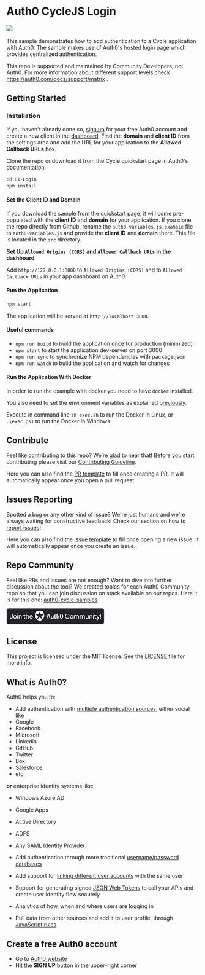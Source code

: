 # Auth0 CycleJS Login
<img src="https://img.shields.io/badge/community-driven-brightgreen.svg"/> <br>

This sample demonstrates how to add authentication to a Cycle application with Auth0. The sample makes use of Auth0's hosted login page which provides centralized authentication.

This repo is supported and maintained by Community Developers, not Auth0. For more information about different support levels check https://auth0.com/docs/support/matrix .

## Getting Started

### Installation

If you haven't already done so, [sign up](https://auth0.com) for your free Auth0 account and create a new client in the [dashboard](https://manage.auth0.com). Find the **domain** and **client ID** from the settings area and add the URL for your application to the **Allowed Callback URLs** box.

Clone the repo or download it from the Cycle quickstart page in Auth0's documentation.

```bash
cd 01-Login
npm install
```

#### Set the Client ID and Domain

If you download the sample from the quickstart page, it will come pre-populated with the **client ID** and **domain** for your application. If you clone the repo directly from Github, rename the `auth0-variables.js.example` file to `auth0-variables.js` and provide the **client ID** and **domain** there. This file is located in the `src` directory.

**Set Up `Allowed Origins (CORS)` and `Allowed Callback URLs` in the dashboard**

Add `http://127.0.0.1:3000` to `Allowed Origins (CORS)` and to `Allowed Callback URLs` in your app dashboard on Auth0.

#### Run the Application

```bash
npm start
```

The application will be served at `http://localhost:3000`.

#### Useful commands

- `npm run build` to build the application once for production (minimized)
- `npm start` to start the application dev-server on port 3000
- `npm run sync` to synchronize NPM dependencies with package.json
- `npm run watch` to build the application and watch for changes

#### Run the Application With Docker

In order to run the example with docker you need to have `docker` installed.

You also need to set the environment variables as explained [previously](#set-the-client-id-and-domain).

Execute in command line `sh exec.sh` to run the Docker in Linux, or `.\exec.ps1` to run the Docker in Windows.

## Contribute

Feel like contributing to this repo? We're glad to hear that! Before you start contributing please visit our [Contributing Guideline](https://github.com/auth0-community/getting-started/blob/master/CONTRIBUTION.md).

Here you can also find the [PR template](https://github.com/auth0-community/auth0-cycle-samples/blob/master/PULL_REQUEST_TEMPLATE.md) to fill once creating a PR. It will automatically appear once you open a pull request.

## Issues Reporting

Spotted a bug or any other kind of issue? We're just humans and we're always waiting for constructive feedback! Check our section on how to [report issues](https://github.com/auth0-community/getting-started/blob/master/CONTRIBUTION.md#issues)!

Here you can also find the [Issue template](https://github.com/auth0-community/auth0-cycle-samples/blob/master/ISSUE_TEMPLATE.md) to fill once opening a new issue. It will automatically appear once you create an issue.

## Repo Community

Feel like PRs and issues are not enough? Want to dive into further discussion about the tool? We created topics for each Auth0 Community repo so that you can join discussion on stack available on our repos. Here it is for this one: [auth0-cycle-samples](https://community.auth0.com/t/auth0-community-oss-auth0-cycle-samples/15984)

<a href="https://community.auth0.com/">
<img src="/Assets/join_auth0_community_badge.png"/>
</a>

## License

This project is licensed under the MIT license. See the [LICENSE](https://github.com/auth0-community/auth0-cycle-samples/blob/master/LICENSE) file for more info.

## What is Auth0?

Auth0 helps you to:

* Add authentication with [multiple authentication sources](https://docs.auth0.com/identityproviders), either social like
* Google
* Facebook
* Microsoft
* Linkedin
* GitHub
* Twitter
* Box
* Salesforce
* etc.

**or** enterprise identity systems like:
* Windows Azure AD
* Google Apps
* Active Directory
* ADFS
* Any SAML Identity Provider

* Add authentication through more traditional [username/password databases](https://docs.auth0.com/mysql-connection-tutorial)
* Add support for [linking different user accounts](https://docs.auth0.com/link-accounts) with the same user
* Support for generating signed [JSON Web Tokens](https://docs.auth0.com/jwt) to call your APIs and create user identity flow securely
* Analytics of how, when and where users are logging in
* Pull data from other sources and add it to user profile, through [JavaScript rules](https://docs.auth0.com/rules)

## Create a free Auth0 account

* Go to [Auth0 website](https://auth0.com/signup)
* Hit the **SIGN UP** button in the upper-right corner
